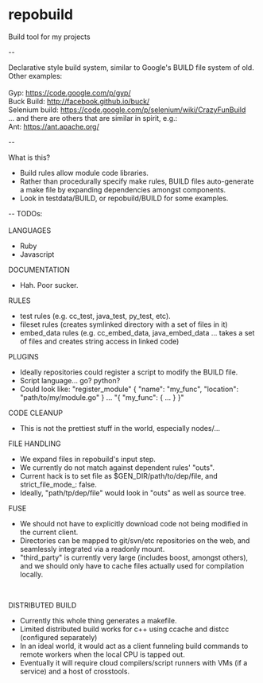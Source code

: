 repobuild
==========

Build tool for my projects

--

Declarative style build system, similar to Google's BUILD file system of old. Other examples:<br/>
<br/>
Gyp: https://code.google.com/p/gyp/<br/>
Buck Build: http://facebook.github.io/buck/<br/>
Selenium build: https://code.google.com/p/selenium/wiki/CrazyFunBuild<br/>
... and there are others that are similar in spirit, e.g.:<br/>
Ant: https://ant.apache.org/

--

What is this?<br/>
- Build rules allow module code libraries.
- Rather than procedurally specify make rules, BUILD files auto-generate a make file by expanding dependencies amongst components.
- Look in testdata/BUILD, or repobuild/BUILD for some examples.<br/>

--
TODOs:<br/>
<br/>
LANGUAGES<br/>
- Ruby
- Javascript

DOCUMENTATION<br/>
- Hah. Poor sucker.

RULES<br>
- test rules (e.g. cc_test, java_test, py_test, etc).
- fileset rules (creates symlinked directory with a set of files in it)
- embed_data rules (e.g. cc_embed_data, java_embed_data ... takes a set of files and creates string access in linked code)

PLUGINS<br/>
- Ideally repositories could register a script to modify the BUILD file.
- Script language... go? python?
- Could look like: "register_module" { "name": "my_func", "location": "path/to/my/module.go" } ... "{ "my_func": { ... } }"

CODE CLEANUP<br/>
- This is not the prettiest stuff in the world, especially nodes/...

FILE HANDLING<br/>
- We expand files in repobuild's input step.
- We currently do not match against dependent rules' "outs".
- Current hack is to set file as $GEN_DIR/path/to/dep/file, and strict_file_mode_: false.
- Ideally, "path/tp/dep/file" would look in "outs" as well as source tree.

FUSE<br/>
- We should not have to explicitly download code not being modified in the current client.
- Directories can be mapped to git/svn/etc repositories on the web, and seamlessly integrated via a readonly mount.
- "third_party" is currently very large (includes boost, amongst others), and we should only have to cache files actually used for compilation locally.
<br/>

DISTRIBUTED BUILD<br/>
- Currently this whole thing generates a makefile.
- Limited distributed build works for c++ using ccache and distcc (configured separately)
- In an ideal world, it would act as a client funneling build commands to remote workers when the local CPU is tapped out.
- Eventually it will require cloud compilers/script runners with VMs (if a service) and a host of crosstools.
